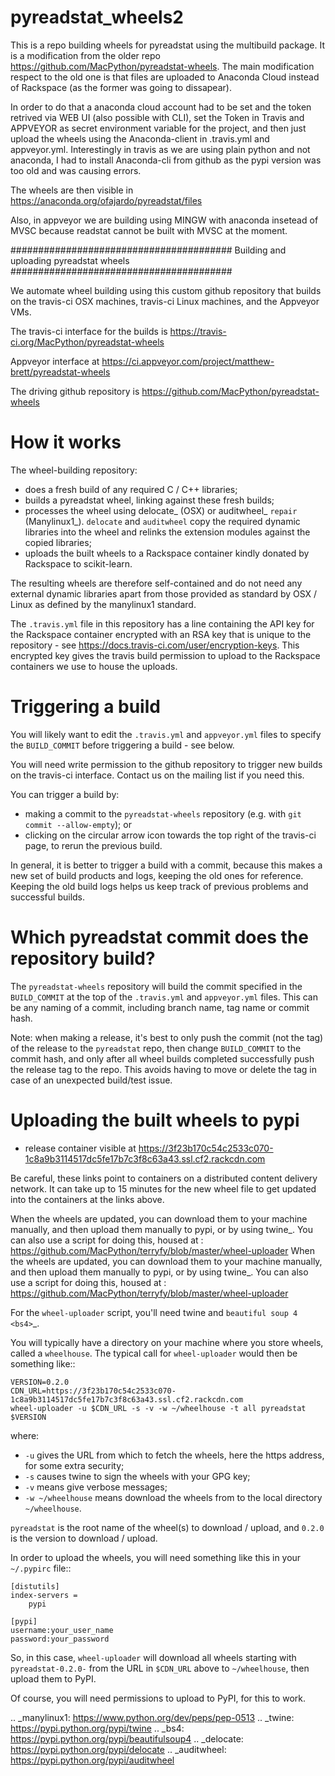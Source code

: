 # pyreadstat_wheels2

This is a repo building wheels for pyreadstat using the multibuild package. 
It is a modification from the older repo https://github.com/MacPython/pyreadstat-wheels.
The main modification respect to the old one is that files are uploaded to Anaconda Cloud 
instead of Rackspace (as the former was going to dissapear).

In order to do that a anaconda cloud account had to be set and the token retrived via WEB UI 
(also possible with CLI), set the Token in Travis and APPVEYOR as secret environment variable
for the project, and then just upload the wheels using the Anaconda-client in .travis.yml and
appveyor.yml. Interestingly in travis as we are using plain python and not anaconda, I had to 
install Anaconda-cli from github as the pypi version was too old and was causing errors. 

The wheels are then visible in https://anaconda.org/ofajardo/pyreadstat/files

Also, in appveyor we are building using MINGW with anaconda insetead of MVSC because readstat cannot be built
with MVSC at the moment.


########################################
Building and uploading pyreadstat wheels
########################################

We automate wheel building using this custom github repository that builds on
the travis-ci OSX machines, travis-ci Linux machines, and the Appveyor VMs.

The travis-ci interface for the builds is
https://travis-ci.org/MacPython/pyreadstat-wheels

Appveyor interface at
https://ci.appveyor.com/project/matthew-brett/pyreadstat-wheels

The driving github repository is
https://github.com/MacPython/pyreadstat-wheels

How it works
============

The wheel-building repository:

* does a fresh build of any required C / C++ libraries;
* builds a pyreadstat wheel, linking against these fresh builds;
* processes the wheel using delocate_ (OSX) or auditwheel_ ``repair``
  (Manylinux1_).  ``delocate`` and ``auditwheel`` copy the required dynamic
  libraries into the wheel and relinks the extension modules against the
  copied libraries;
* uploads the built wheels to a Rackspace container kindly donated by Rackspace
  to scikit-learn.

The resulting wheels are therefore self-contained and do not need any external
dynamic libraries apart from those provided as standard by OSX / Linux as
defined by the manylinux1 standard.

The ``.travis.yml`` file in this repository has a line containing the API key
for the Rackspace container encrypted with an RSA key that is unique to the
repository - see https://docs.travis-ci.com/user/encryption-keys.  This
encrypted key gives the travis build permission to upload to the Rackspace
containers we use to house the uploads.

Triggering a build
==================

You will likely want to edit the ``.travis.yml`` and ``appveyor.yml`` files to
specify the ``BUILD_COMMIT`` before triggering a build - see below.

You will need write permission to the github repository to trigger new builds
on the travis-ci interface.  Contact us on the mailing list if you need this.

You can trigger a build by:

* making a commit to the `pyreadstat-wheels` repository (e.g. with `git
  commit --allow-empty`); or
* clicking on the circular arrow icon towards the top right of the travis-ci
  page, to rerun the previous build.

In general, it is better to trigger a build with a commit, because this makes
a new set of build products and logs, keeping the old ones for reference.
Keeping the old build logs helps us keep track of previous problems and
successful builds.

Which pyreadstat commit does the repository build?
==================================================

The ``pyreadstat-wheels`` repository will build the commit specified in the
``BUILD_COMMIT`` at the top of the ``.travis.yml`` and ``appveyor.yml`` files.
This can be any naming of a commit, including branch name, tag name or commit
hash.

Note: when making a release, it's best to only push the commit (not the tag) of
the release to the ``pyreadstat`` repo, then change ``BUILD_COMMIT`` to the
commit hash, and only after all wheel builds completed successfully push the
release tag to the repo.  This avoids having to move or delete the tag in case
of an unexpected build/test issue.

Uploading the built wheels to pypi
==================================

* release container visible at
  https://3f23b170c54c2533c070-1c8a9b3114517dc5fe17b7c3f8c63a43.ssl.cf2.rackcdn.com

Be careful, these links point to containers on a distributed content delivery
network.  It can take up to 15 minutes for the new wheel file to get updated
into the containers at the links above.

When the wheels are updated, you can download them to your machine manually,
and then upload them manually to pypi, or by using twine_.  You can also use a
script for doing this, housed at :
https://github.com/MacPython/terryfy/blob/master/wheel-uploader
When the wheels are updated, you can download them to your machine manually,
and then upload them manually to pypi, or by using twine_.  You can also use a
script for doing this, housed at :
https://github.com/MacPython/terryfy/blob/master/wheel-uploader

For the ``wheel-uploader`` script, you'll need twine and `beautiful soup 4
<bs4>`_.

You will typically have a directory on your machine where you store wheels,
called a `wheelhouse`.   The typical call for `wheel-uploader` would then
be something like::

    VERSION=0.2.0
    CDN_URL=https://3f23b170c54c2533c070-1c8a9b3114517dc5fe17b7c3f8c63a43.ssl.cf2.rackcdn.com
    wheel-uploader -u $CDN_URL -s -v -w ~/wheelhouse -t all pyreadstat $VERSION

where:

* ``-u`` gives the URL from which to fetch the wheels, here the https address,
  for some extra security;
* ``-s`` causes twine to sign the wheels with your GPG key;
* ``-v`` means give verbose messages;
* ``-w ~/wheelhouse`` means download the wheels from to the local directory
  ``~/wheelhouse``.

``pyreadstat`` is the root name of the wheel(s) to download / upload, and
``0.2.0`` is the version to download / upload.

In order to upload the wheels, you will need something like this
in your ``~/.pypirc`` file::

    [distutils]
    index-servers =
        pypi

    [pypi]
    username:your_user_name
    password:your_password

So, in this case, `wheel-uploader` will download all wheels starting with
`pyreadstat-0.2.0-` from the URL in ``$CDN_URL`` above to ``~/wheelhouse``, then
upload them to PyPI.

Of course, you will need permissions to upload to PyPI, for this to work.

.. _manylinux1: https://www.python.org/dev/peps/pep-0513
.. _twine: https://pypi.python.org/pypi/twine
.. _bs4: https://pypi.python.org/pypi/beautifulsoup4
.. _delocate: https://pypi.python.org/pypi/delocate
.. _auditwheel: https://pypi.python.org/pypi/auditwheel
